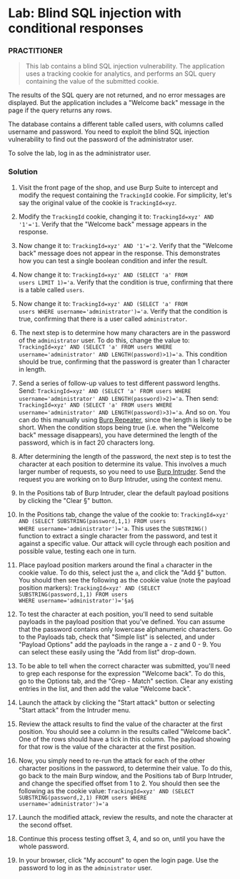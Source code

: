 # Lab: Blind SQL injection with conditional responses

### PRACTITIONER


> This lab contains a blind SQL injection vulnerability. The application uses a tracking cookie for analytics, and performs an SQL query containing the value of the submitted cookie.

The results of the SQL query are not returned, and no error messages are displayed. But the application includes a "Welcome back" message in the page if the query returns any rows.

The database contains a different table called users, with columns called username and password. You need to exploit the blind SQL injection vulnerability to find out the password of the administrator user.

To solve the lab, log in as the administrator user. 


### Solution

1. Visit the front page of the shop, and use Burp Suite to intercept and modify the request containing the <code>TrackingId</code> cookie. For simplicity, let's say the original value of the cookie is <code>TrackingId=xyz</code>.

2. Modify the <code>TrackingId</code> cookie, changing it to: <code>TrackingId=xyz' AND '1'='1</code>. Verify that the "Welcome back" message appears in the response.

3. Now change it to: <code>TrackingId=xyz' AND '1'='2</code>. Verify that the "Welcome back" message does not appear in the response. This demonstrates how you can test a single boolean condition and infer the result.

4. Now change it to: <code>TrackingId=xyz' AND (SELECT 'a' FROM users LIMIT 1)='a</code>. Verify that the condition is true, confirming that there is a table called <code>users</code>.

5. Now change it to: <code>TrackingId=xyz' AND (SELECT 'a' FROM users WHERE username='administrator')='a</code>. Verify that the condition is true, confirming that there is a user called <code>administrator</code>.

6. The next step is to determine how many characters are in the password of the <code>administrator</code> user. To do this, change the value to: <code>TrackingId=xyz' AND (SELECT 'a' FROM users WHERE username='administrator' AND LENGTH(password)&gt;1)='a</code>. This condition should be true, confirming that the password is greater than 1 character in length.

7. Send a series of follow-up values to test different password lengths. Send: <code>TrackingId=xyz' AND (SELECT 'a' FROM users WHERE username='administrator' AND LENGTH(password)&gt;2)='a</code>. Then send: <code>TrackingId=xyz' AND (SELECT 'a' FROM users WHERE username='administrator' AND LENGTH(password)&gt;3)='a</code>. And so on. You can do this manually using <a href="/burp/documentation/desktop/tools/repeater">Burp Repeater</a>, since the length is likely to be short. When the condition stops being true (i.e. when the "Welcome back" message disappears), you have determined the length of the password, which is in fact 20 characters long.

8. After determining the length of the password, the next step is to test the character at each position to determine its value. This involves a much larger number of requests, so you need to use <a href="/burp/documentation/desktop/tools/intruder">Burp Intruder</a>. Send the request you are working on to Burp Intruder, using the context menu.

9. In the Positions tab of Burp Intruder, clear the default payload positions by clicking the "Clear §" button.

10. In the Positions tab, change the value of the cookie to: <code>TrackingId=xyz' AND (SELECT SUBSTRING(password,1,1) FROM users WHERE username='administrator')='a</code>. This uses the <code>SUBSTRING()</code> function to extract a single character from the password, and test it against a specific value. Our attack will cycle through each position and possible value, testing each one in turn.

11. Place payload position markers around the final <code>a</code> character in the cookie value. To do this, select just the <code>a</code>, and click the "Add §" button. You should then see the following as the cookie value (note the payload position markers): <code>TrackingId=xyz' AND (SELECT SUBSTRING(password,1,1) FROM users WHERE username='administrator')='§a§</code>

12. To test the character at each position, you'll need to send suitable payloads in the payload position that you've defined. You can assume that the password contains only lowercase alphanumeric characters. Go to the Payloads tab, check that "Simple list" is selected, and under "Payload Options" add the payloads in the range a - z and 0 - 9. You can select these easily using the "Add from list" drop-down.

13. To be able to tell when the correct character was submitted, you'll need to grep each response for the expression "Welcome back". To do this, go to the Options tab, and the "Grep - Match" section. Clear any existing entries in the list, and then add the value "Welcome back".

14. Launch the attack by clicking the "Start attack" button or selecting "Start attack" from the Intruder menu.

15. Review the attack results to find the value of the character at the first position. You should see a column in the results called "Welcome back". One of the rows should have a tick in this column. The payload showing for that row is the value of the character at the first position.

16. Now, you simply need to re-run the attack for each of the other character positions in the password, to determine their value. To do this, go back to the main Burp window, and the Positions tab of Burp Intruder, and change the specified offset from 1 to 2. You should then see the following as the cookie value: <code>TrackingId=xyz' AND (SELECT SUBSTRING(password,2,1) FROM users WHERE username='administrator')='a</code>

17. Launch the modified attack, review the results, and note the character at the second offset.

18. Continue this process testing offset 3, 4, and so on, until you have the whole password.

19. In your browser, click "My account" to open the login page. Use the password to log in as the <code>administrator</code> user.
